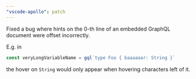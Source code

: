 ```yaml
---
"vscode-apollo": patch
---
```


Fixed a bug where hints on the 0-th line of an embedded GraphQL document were offset incorrectly.


E.g. in 
```js
const veryLongVariableName = gql`type Foo { baaaaaar: String }`
```
the hover on `String` would only appear when hovering characters left of it.
